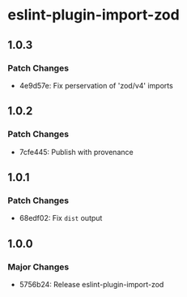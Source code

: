 # eslint-plugin-import-zod

## 1.0.3

### Patch Changes

- 4e9d57e: Fix perservation of 'zod/v4' imports

## 1.0.2

### Patch Changes

- 7cfe445: Publish with provenance

## 1.0.1

### Patch Changes

- 68edf02: Fix `dist` output

## 1.0.0

### Major Changes

- 5756b24: Release eslint-plugin-import-zod
